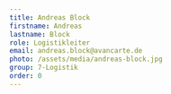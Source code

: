 ```yaml
---
title: Andreas Block
firstname: Andreas
lastname: Block
role: Logistikleiter
email: andreas.block@avancarte.de
photo: /assets/media/andreas-block.jpg
group: 7-Logistik
order: 0
---
```

